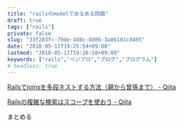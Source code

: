 ```yaml
---
title: "railsのmodelであるある問題"
draft: true
tags: ["rails"]
private: false
slug: "33f283fc-79de-4d8c-8d06-3a06101c8495"
date: "2018-05-11T19:25:54+09:00"
lastmod: "2018-05-11T19:26:58+09:00"
keywords: ["rails","ベジプロ","プログ","プログラム"]
# headless: true
---
```


[Railsでjoinsを多段ネストする方法（親から曾孫まで） - Qiita](https://qiita.com/takashisite/items/9d1484b88708e2872134)

[Railsの複雑な検索はスコープを使おう - Qiita](https://qiita.com/okamos/items/724a4a162dfa9e27754a)

まとめる
